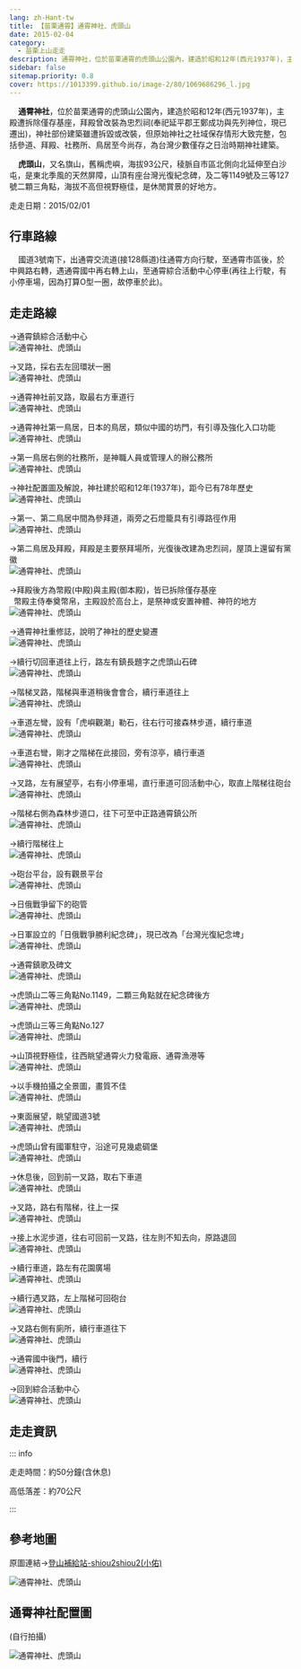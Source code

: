 ```yaml
---
lang: zh-Hant-tw
title: 【苗栗通霄】通霄神社、虎頭山
date: 2015-02-04
category: 
  - 苗栗上山走走
description: 通霄神社，位於苗栗通霄的虎頭山公園內，建造於昭和12年(西元1937年)，主殿遭拆除僅存基座，拜殿曾改裝為忠烈祠(奉祀延平郡王鄭成功與先列神位，現已遷出)，神社部份建築雖遭拆毀或改裝，但原始神社之社域保存情形大致完整，包括參道、拜殿、社務所、鳥居至今尚存，為台灣少數僅存之日治時期神社建築。 虎頭山，又名旗山，舊稱虎嶼，海拔93公尺，稜脈自市區北側向北延伸至白沙屯，是東北季風的天然屏障，山頂有座台灣光復紀念碑，及二等1149號及三等127號二顆三角點，海拔不高但視野極佳，是休閒賞景的好地方。
sidebar: false
sitemap.priority: 0.8
cover: https://1013399.github.io/image-2/80/1069686296_l.jpg
---
```


    **通霄神社**，位於苗栗通霄的虎頭山公園內，建造於昭和12年(西元1937年)，主殿遭拆除僅存基座，拜殿曾改裝為忠烈祠(奉祀延平郡王鄭成功與先列神位，現已遷出)，神社部份建築雖遭拆毀或改裝，但原始神社之社域保存情形大致完整，包括參道、拜殿、社務所、鳥居至今尚存，為台灣少數僅存之日治時期神社建築。  

    **虎頭山**，又名旗山，舊稱虎嶼，海拔93公尺，稜脈自市區北側向北延伸至白沙屯，是東北季風的天然屏障，山頂有座台灣光復紀念碑，及二等1149號及三等127號二顆三角點，海拔不高但視野極佳，是休閒賞景的好地方。

<!-- more -->

走走日期：2015/02/01

## 行車路線
    國道3號南下，出通霄交流道(接128縣道)往通霄方向行駛，至通霄市區後，於中興路右轉，遇通霄國中再右轉上山，至通霄綜合活動中心停車(再往上行駛，有小停車場，因為打算O型一圈，故停車於此)。

## 走走路線
→通霄鎮綜合活動中心  
![通霄神社、虎頭山](https://1013399.github.io/image-2/80/1069686407_l.jpg)

→叉路，採右去左回環狀一圈  
![通霄神社、虎頭山](https://1013399.github.io/image-2/80/1069689319_l.jpg)

→通霄神社前叉路，取最右方車道行  
![通霄神社、虎頭山](https://1013399.github.io/image-2/80/1069689320_l.jpg)

→通霄神社第一鳥居，日本的鳥居，類似中國的坊門，有引導及強化入口功能  
![通霄神社、虎頭山](https://1013399.github.io/image-2/80/1069686294_l.jpg)

→第一鳥居右側的社務所，是神職人員或管理人的辦公務所  
![通霄神社、虎頭山](https://1013399.github.io/image-2/80/1069686295_l.jpg)

→神社配置圖及解說，神社建於昭和12年(1937年)，距今已有78年歷史  
![通霄神社、虎頭山](https://1013399.github.io/image-2/80/1069687534_l.jpg)

→第一、第二鳥居中間為參拜道，兩旁之石燈籠具有引導路徑作用  
![通霄神社、虎頭山](https://1013399.github.io/image-2/80/1069686296_l.jpg)

→第二鳥居及拜殿，拜殿是主要祭拜場所，光復後改建為忠烈祠，屋頂上還留有黨徽  
![通霄神社、虎頭山](https://1013399.github.io/image-2/80/1069689810_l.jpg)

→拜殿後方為幣殿(中殿)與主殿(御本殿)，皆已拆除僅存基座  
  幣殿主侍奉奠幣帛，主殿設於高台上，是祭神或安置神體、神符的地方  
![通霄神社、虎頭山](https://1013399.github.io/image-2/80/1069690009_l.jpg)

→通霄神社重修誌，說明了神社的歷史變遷  
![通霄神社、虎頭山](https://1013399.github.io/image-2/80/1069687535_l.jpg)

→續行切回車道往上行，路左有鎮長題字之虎頭山石碑  
![通霄神社、虎頭山](https://1013399.github.io/image-2/80/1069685898_l.jpg)

→階梯叉路，階梯與車道稍後會會合，續行車道往上  
![通霄神社、虎頭山](https://1013399.github.io/image-2/80/1069689321_l.jpg)

→車道左彎，設有「虎嶼觀潮」勒石，往右行可接森林步道，續行車道  
![通霄神社、虎頭山](https://1013399.github.io/image-2/80/1069686997_l.jpg)

→車道右彎，剛才之階梯在此接回，旁有涼亭，續行車道  
![通霄神社、虎頭山](https://1013399.github.io/image-2/80/1069688066_l.jpg)

→叉路，左有展望亭，右有小停車場，直行車道可回活動中心，取直上階梯往砲台  
![通霄神社、虎頭山](https://1013399.github.io/image-2/80/1069686998_l.jpg)

→階梯右側為森林步道口，往下可至中正路通霄鎮公所  
![通霄神社、虎頭山](https://1013399.github.io/image-2/80/1069690012_l.jpg)

→續行階梯往上  
![通霄神社、虎頭山](https://1013399.github.io/image-2/80/1069690013_l.jpg)

→砲台平台，設有觀景平台  
![通霄神社、虎頭山](https://1013399.github.io/image-2/80/1069685572_l.jpg)

→日俄戰爭留下的砲管  
![通霄神社、虎頭山](https://1013399.github.io/image-2/80/1069686701_l.jpg)

→日軍設立的「日俄戰爭勝利紀念碑」，現已改為「台灣光復紀念埤」  
![通霄神社、虎頭山](https://1013399.github.io/image-2/80/1069689323_l.jpg)

→通霄鎮歌及碑文  
![通霄神社、虎頭山](https://1013399.github.io/image-2/80/1069687538_l.jpg)

→虎頭山二等三角點No.1149，二顆三角點就在紀念碑後方  
![通霄神社、虎頭山](https://1013399.github.io/image-2/80/1069687478_l.jpg)

→虎頭山三等三角點No.127  
![通霄神社、虎頭山](https://1013399.github.io/image-2/80/1069687000_l.jpg)

→山頂視野極佳，往西眺望通霄火力發電廠、通霄漁港等  
![通霄神社、虎頭山](https://1013399.github.io/image-2/80/1069687084_l.jpg)

→以手機拍攝之全景圖，畫質不佳  
![通霄神社、虎頭山](https://1013399.github.io/image-2/80/1069686089_l.jpg)

→東面展望，眺望國道3號  
![通霄神社、虎頭山](https://1013399.github.io/image-2/80/1069687652_l.jpg)

→虎頭山曾有國軍駐守，沿途可見幾處碉堡  
![通霄神社、虎頭山](https://1013399.github.io/image-2/80/1069688817_l.jpg)

→休息後，回到前一叉路，取右下車道  
![通霄神社、虎頭山](https://1013399.github.io/image-2/80/1069689914_l.jpg)

→叉路，路右有階梯，往上一探  
![通霄神社、虎頭山](https://1013399.github.io/image-2/80/1069686299_l.jpg)

→接上水泥步道，往右可回前一叉路，往左則不知去向，原路退回  
![通霄神社、虎頭山](https://1013399.github.io/image-2/80/1069687085_l.jpg)

→續行車道，路左有花園廣場  
![通霄神社、虎頭山](https://1013399.github.io/image-2/80/1069688818_l.jpg)

→續行遇叉路，左上階梯可回砲台  
![通霄神社、虎頭山](https://1013399.github.io/image-2/80/1069687086_l.jpg)

→叉路右側有廁所，續行車道往下  
![通霄神社、虎頭山](https://1013399.github.io/image-2/80/1069685903_l.jpg)

→通霄國中後門，續行  
![通霄神社、虎頭山](https://1013399.github.io/image-2/80/1069689715_l.jpg)

→回到綜合活動中心  
![通霄神社、虎頭山](https://1013399.github.io/image-2/80/1069687542_l.jpg)


## 走走資訊
::: info

走走時間：約50分鐘(含休息)

高低落差：約70公尺

:::

## 參考地圖
原圖連結→[登山補給站-shiou2shiou2(小佑)](http://www.keepon.com.tw/DiscussLoad.aspx?code=314B5CF9AEC3A19113F6CAA6F539A6629A0218782AE32CD8)  

![通霄神社、虎頭山](https://1013399.github.io/image-2/80/1069686598_l.jpg)

## 通霄神社配置圖
(自行拍攝)  

![通霄神社、虎頭山](https://1013399.github.io/image-2/80/1069689613_l.jpg)